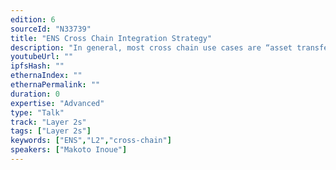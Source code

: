 ```yaml
---
edition: 6
sourceId: "N33739"
title: "ENS Cross Chain Integration Strategy"
description: "In general, most cross chain use cases are “asset transfer” for bridges to cross tokens from one chain to another then each application deploys the exact copy from L1 to other chains. However, ENS (Ethereum Name Service) has a set of unique challenges because ENS functions as a “global address book” to resolve addresses on any chains from any wallets. We have received lots of requests from chains and dapp developers about how to integrate ENS into their chain of choice and I am going to explain"
youtubeUrl: ""
ipfsHash: ""
ethernaIndex: ""
ethernaPermalink: ""
duration: 0
expertise: "Advanced"
type: "Talk"
track: "Layer 2s"
tags: ["Layer 2s"]
keywords: ["ENS","L2","cross-chain"]
speakers: ["Makoto Inoue"]
---
```

